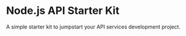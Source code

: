 # Node.js API Starter Kit

A simple starter kit to jumpstart your API services development project.
